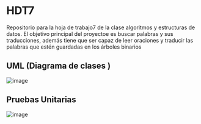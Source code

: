 # HDT7
Repositorio para la hoja de trabajo7 de la clase algoritmos y estructuras de datos.
El objetivo principal del proyectoe es buscar palabras y sus traducciones, además tiene que ser capaz de leer oraciones y traducir las palabras que estén guardadas en los árboles binarios
## UML (Diagrama de clases )
![image](https://user-images.githubusercontent.com/85528027/162552199-56de6eb9-22ae-4c16-9bfe-c147cd395cb8.png)
## Pruebas Unitarias 
![image](https://user-images.githubusercontent.com/85528027/162555821-2b408af0-9e59-4635-96d8-8796bcbb82cc.png)
